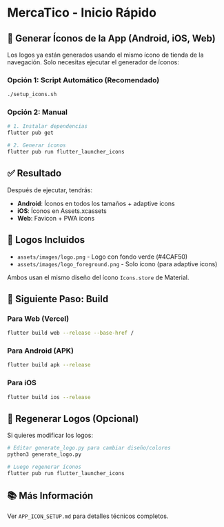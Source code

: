 # MercaTico - Inicio Rápido

## 🚀 Generar Íconos de la App (Android, iOS, Web)

Los logos ya están generados usando el mismo ícono de tienda de la navegación. Solo necesitas ejecutar el generador de íconos:

### Opción 1: Script Automático (Recomendado)

```bash
./setup_icons.sh
```

### Opción 2: Manual

```bash
# 1. Instalar dependencias
flutter pub get

# 2. Generar íconos
flutter pub run flutter_launcher_icons
```

## ✅ Resultado

Después de ejecutar, tendrás:
- **Android**: Íconos en todos los tamaños + adaptive icons
- **iOS**: Íconos en Assets.xcassets
- **Web**: Favicon + PWA icons

## 🎨 Logos Incluidos

- `assets/images/logo.png` - Logo con fondo verde (#4CAF50)
- `assets/images/logo_foreground.png` - Solo ícono (para adaptive icons)

Ambos usan el mismo diseño del ícono `Icons.store` de Material.

## 📱 Siguiente Paso: Build

### Para Web (Vercel)
```bash
flutter build web --release --base-href /
```

### Para Android (APK)
```bash
flutter build apk --release
```

### Para iOS
```bash
flutter build ios --release
```

## 🔄 Regenerar Logos (Opcional)

Si quieres modificar los logos:

```bash
# Editar generate_logo.py para cambiar diseño/colores
python3 generate_logo.py

# Luego regenerar íconos
flutter pub run flutter_launcher_icons
```

## 📚 Más Información

Ver `APP_ICON_SETUP.md` para detalles técnicos completos.
